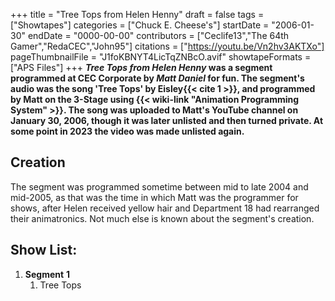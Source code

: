 +++
title = "Tree Tops from Helen Henny"
draft = false
tags = ["Showtapes"]
categories = ["Chuck E. Cheese's"]
startDate = "2006-01-30"
endDate = "0000-00-00"
contributors = ["Ceclife13","The 64th Gamer","RedaCEC","John95"]
citations = ["https://youtu.be/Vn2hv3AKTXo"]
pageThumbnailFile = "J1foKBNYT4LicTqZNBcO.avif"
showtapeFormats = ["APS Files"]
+++
***Tree Tops from Helen Henny* was a segment programmed at CEC Corporate by *Matt Daniel* for fun.
The segment's audio was the song 'Tree Tops' by Eisley{{< cite 1 >}}, and programmed by Matt on the 3-Stage using {{< wiki-link "Animation Programming System" >}}. The song was uploaded to Matt's YouTube channel on January 30, 2006, though it was later unlisted and then turned private. At some point in 2023 the video was made unlisted again.**

## Creation

The segment was programmed sometime between mid to late 2004 and mid-2005, as that was the time in which Matt was the programmer for shows, after Helen received yellow hair and Department 18 had rearranged their animatronics. Not much else is known about the segment's creation.

## Show List:

1.  **Segment** **1**
    1.  Tree Tops
